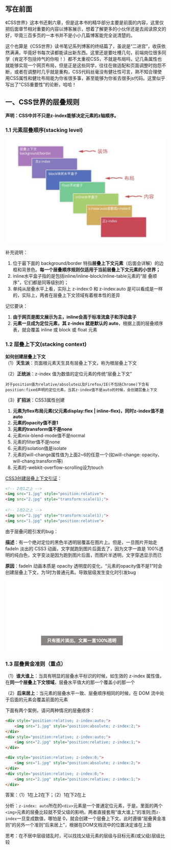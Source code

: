 ## 写在前面

《CSS世界》这本书还剩六章，但是这本书的精华部分主要是前面的内容，这里仅把后面章节相对重要的内容以博客展示，想着了解更多的小伙伴还是去阅读原文的好，毕竟三百多页的一本书并不是小小几篇博客能完全说清楚的。

这个也算是《CSS世界》读书笔记系列博客的终结篇了，虽说是“二进宫”，收获依然满满，毕竟好书每次读都能读出新东西。这里还是要吐槽几句，前端岗位很多同学（肯定不包括帅气的你啦！）都不太重视CSS，不就是布局吗，记几条属性也就能够实现一个网页布局，但是正是这些同学，往往在做适配和页面调整时抱怨不断，或者在调整时几乎就是重构，CSS代码丝毫没有健壮性可言，熟不知合理使用CSS属性和健壮布局能为你省很多事，甚至能够为你省去很多js代码。这里似乎写出了“CSS重要性”的论断，哈哈！

## 一、CSS世界的层叠规则

**声明：CSS中并不只是z-index能够决定元素的z轴顺序。**

### 1.1 元素层叠顺序(stacking level)

![](/css/assets/stacking_level.jpg)

补充说明：  
1. 位于最下面的 background/border 特指**层叠上下文元素**（后面会详解）的边框和背景色。**每一个层叠顺序规则仅适用于当前层叠上下文元素的小世界；**  
2. inline水平盒子指的是包括inline/inline-block/inline-table元素的“层 叠顺序”，它们都是同等级别的；  
3. 单纯从层叠水平上看，实际上 z-index:0 和 z-index:auto 是可以看成是一样的，实际上，两者在层叠上下文领域有着根本性的差异

记忆要诀：
1. **由于网页是图文展示为主，inline会高于标准流盒子和浮动盒子**
2. **元素一旦成为定位元素，其 z-index 就是默认的 auto**，根据上面的层叠顺序表，就会覆盖 inline 或 block 或 float 元素

### 1.2 层叠上下文(stacking context)

**如何创建层叠上下文**  
（1）**天生派**：页面根元素天生具有层叠上下文，称为根层叠上下文

（2）**正统派**：z-index 值为数值的定位元素的传统“层叠上下文”

`对于position值为relative/absolute以及Firefox/IE(不包括Chrome)下含有position:fixed声明的定位元素，当其z-index值不是auto的时候，会创建层叠上下文`

（3）**扩招派**：CSS3属性创建

1. **元素为flex布局元素(父元素display:flex | inline-flex\)，同时z-index值不是auto**
2. **元素的opacity值不是1**
3. **元素的transform值不是none**
4. 元素mix-blend-mode值不是normal
5. 元素的filter值不是none
6. 元素的isolation值是isolate
7. 元素的will-change属性值为上面2~6的任意一个(如will-change: opacity、will-chang:transform等)
8. 元素的-webkit-overflow-scrolling设为touch

[CSS3创建层叠上下文引证](https://codepen.io/lxyc/pen/xJmjOV)：
```html
<!-- 2在1之上 -->
<img src="1.jpg" style="position:relative">
<img src="2.jpg" style="transform:scale(1);">

<!-- 1在2之上 -->
<img src="2.jpg" style="transform:scale(1);">
<img src="1.jpg" style="position:relative">
```

由于层叠问题引发的bug：

**描述**：有一个绝对定位的黑色半透明层覆盖在图片上。但是，一旦图片开始走 fadeIn 淡出的 CSS3 动画，文字就跑到图片后面去了，因为文字一直是 100%透明的纯白色，文字变淡是因为跑到图片后面，而图片半透明，文字穿透显示而已

**原因**：fadeIn 动画本质是 opacity 透明度的变化，“元素的opacity值不是1”时会创建层叠上下文，为1时为普通元素。导致层级发生变化时引发bug

![](/css/assets/stacking_fadeIn.gif)

### 1.3 层叠黄金准则（重点）

（1）**谁大谁上**：当具有明显的层叠水平标识的时候，如生效的 z-index 属性值，在**同一个层叠上下文领域**，层叠水平值大的那一个覆盖小的那一个

（2）**后来居上**：当元素的层叠水平一致、层叠顺序相同的时候，在 DOM 流中处于后面的元素会覆盖前面的元素

下面有两个案例，请问两种情况的层叠顺序：
```html
<div style="position:relative; z-index:auto;">
    <img src="1.jpg" style="position:absolute; z-index:2;">  
</div>
<div style="position:relative; z-index:auto;">
    <img src="2.jpg" style="position:relative; z-index:1;">  
</div>
```

```html
<div style="position:relative; z-index:0;">
    <img src="1.jpg" style="position:absolute; z-index:2;">  
</div>
<div style="position:relative; z-index:0;">
    <img src="2.jpg" style="position:relative; z-index:1;">  
</div>
```

答案：（1）1在上2在下；（2）1在下2在上

分析：`z-index: auto`所在的`<div>`元素是一个普通定位元素，于是，里面的两个`<img>`元素的层叠比较就不受父级的影响，两者直接套用“谁大谁上”的准则;而`z-index`一旦变成数值，哪怕是 0，就会创建一个层叠上下文。此时遵循“层叠黄金准则”的另外一个准则“后来居上”，根据在DOM文档流中的位置决定谁在上面

思考：在不居中层级错乱时，可以找找父级元素的层级与目标元素(或父级)层级比较

